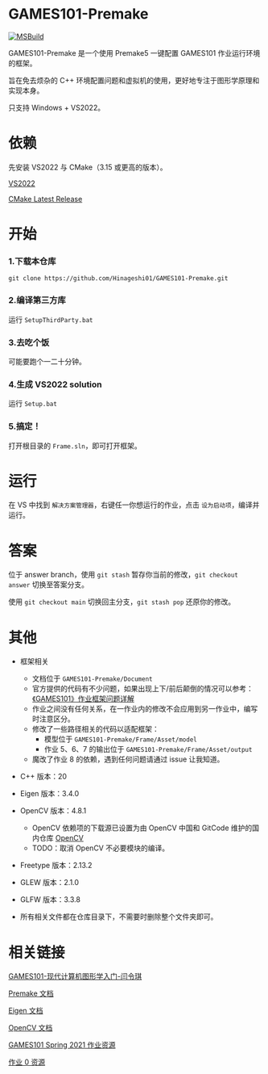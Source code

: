 # GAMES101-Premake
[![MSBuild](https://github.com/Hinageshi01/GAMES101-Premake/actions/workflows/msbuild.yml/badge.svg?branch=main)](https://github.com/Hinageshi01/GAMES101-Premake/actions/workflows/msbuild.yml)

GAMES101-Premake 是一个使用 Premake5 一键配置 GAMES101 作业运行环境的框架。

旨在免去烦杂的 C++ 环境配置问题和虚拟机的使用，更好地专注于图形学原理和实现本身。

只支持 Windows + VS2022。

# 依赖
先安装 VS2022 与 CMake（3.15 或更高的版本）。

[VS2022](https://visualstudio.microsoft.com/zh-hans/downloads/)

[CMake Latest Release](https://cmake.org/download/)

# 开始
### 1.下载本仓库
`git clone https://github.com/Hinageshi01/GAMES101-Premake.git`

### 2.编译第三方库
运行 `SetupThirdParty.bat`

### 3.去吃个饭
可能要跑个一二十分钟。

### 4.生成 VS2022 solution
运行 `Setup.bat`

### 5.搞定！
打开根目录的 `Frame.sln`，即可打开框架。

# 运行
在 VS 中找到 `解决方案管理器`，右键任一你想运行的作业，点击 `设为启动项`，编译并运行。

# 答案
位于 answer branch，使用 `git stash` 暂存你当前的修改，`git checkout answer` 切换至答案分支。

使用 `git checkout main` 切换回主分支，`git stash pop` 还原你的修改。

# 其他
- 框架相关
  - 文档位于 `GAMES101-Premake/Document`
  - 官方提供的代码有不少问题，如果出现上下/前后颠倒的情况可以参考：[《GAMES101》作业框架问题详解](https://zhuanlan.zhihu.com/p/509902950)
  - 作业之间没有任何关系，在一作业内的修改不会应用到另一作业中，编写时注意区分。
  - 修改了一些路径相关的代码以适配框架：
    - 模型位于 `GAMES101-Premake/Frame/Asset/model`
    - 作业 5、6、7 的输出位于 `GAMES101-Premake/Frame/Asset/output`
  - 魔改了作业 8 的依赖，遇到任何问题请通过 issue 让我知道。

- C++ 版本：20

- Eigen 版本：3.4.0

- OpenCV 版本：4.8.1
  - OpenCV 依赖项的下载源已设置为由 OpenCV 中国和 GitCode 维护的国内仓库 [OpenCV](https://gitcode.net/opencv/opencv)
  - TODO：取消 OpenCV 不必要模块的编译。

- Freetype 版本：2.13.2

- GLEW 版本：2.1.0

- GLFW 版本：3.3.8

- 所有相关文件都在仓库目录下，不需要时删除整个文件夹即可。

# 相关链接
[GAMES101-现代计算机图形学入门-闫令琪](https://www.bilibili.com/video/BV1X7411F744/)

[Premake 文档](https://premake.github.io/)

[Eigen 文档](https://eigen.tuxfamily.org/dox/)

[OpenCV 文档](https://docs.opencv.org/4.8.0/index.html)

[GAMES101 Spring 2021 作业资源](https://games-cn.org/forums/topic/s2021-games101-zuoyehuizong/)

[作业 0 资源](https://github.com/slicol/Games101-Homework-Win)

